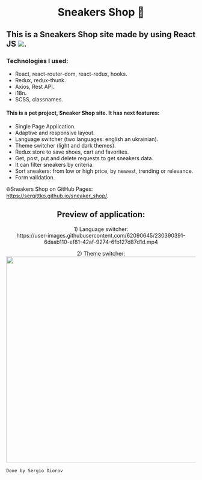 <h1 align="center">Sneakers Shop 👟</h1>

## This is a Sneakers Shop site made by using React JS <img src="https://img.shields.io/badge/-464f5c?style=flat&logo=React">.

### Technologies I used:
*	React, react-router-dom, react-redux, hooks.
*	Redux, redux-thunk.
*	Axios, Rest API.
*	i18n.
*	SCSS, classnames.

#### This is a pet project, Sneaker Shop site. It has next features: 
* Single Page Application.
* Adaptive and responsive layout.
* Language switcher (two languages: english an ukrainian).
* Theme switcher (light and dark themes).
* Redux store to save shoes, cart and favorites.
* Get, post, put and delete requests to get sneakers data.
* It can filter sneakers by criteria.
* Sort sneakers: from low or high price, by newest, trending or relevance.
* Form validation.

🌐Sneakers Shop on GitHub Pages: https://sergittko.github.io/sneaker_shop/. <br/>
<h2 align="center">
 Preview of application:
</h2>
 
<p align="center">
1) Language switcher: <br/>
https://user-images.githubusercontent.com/62090645/230390391-6daab110-ef81-42af-9274-6fb127d87d1d.mp4
</p>

<p align="center">
2) Theme switcher: <br/>
<img src="https://user-images.githubusercontent.com/62090645/198883133-d42ad537-54d4-455a-b522-538bf25c7790.gif" width="550"> <br/>
</p>

`Done by Sergio Diorov`
